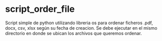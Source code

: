 # script_order_file
Script simple de python utilizando libreria os para ordenar ficheros .pdf, docx, csv, xlsx según su fecha de creacion.
Se debe ejecutar en el mismo directorio en donde se ubican los archivos que queremos ordenar.
